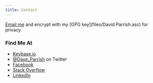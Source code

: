 ```yaml
---
title: Contact
---
```


<a href="mailto:7893abb6-0c5f-47d5-b307-f7a8f967651e@aleeas.com">Email me</a> and encrypt with my [GPG key](files/David Parrish.asc) for privacy.

### Find Me At
* [Keybase.io](https://keybase.io/daveparrish)
* [\@Dave_Parrish](https://twitter.com/Dave_Parrish) on Twitter
* [Facebook](https://www.facebook.com/daveparrish)
* [Stack Overflow](http://stackoverflow.com/users/350221/dave-parrish)
* [LinkedIn](https://www.linkedin.com/in/davemparrish)
